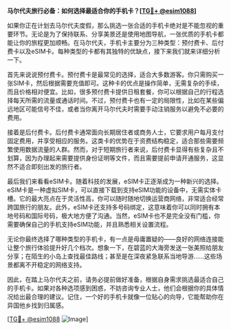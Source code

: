 **马尔代夫旅行必备：如何选择最适合你的手机卡？[[TG💪+ @esim1088](https://t.me/s/esim1088)]**

如果你正在计划去马尔代夫度假，那么挑选一张合适的手机卡绝对是不能忽视的重要环节。无论是为了保持联系、分享美景还是使用地图导航，一张优质的手机卡都能让你的旅程更加顺畅。在马尔代夫，手机卡主要分为三种类型：预付费卡、后付费卡以及eSIM卡。每种类型的卡都有其独特的优缺点，接下来我们就来详细分析一下。

首先来说说预付费卡。预付费卡是最常见的选择，适合大多数游客。你只需购买一张SIM卡，然后根据需要充值即可。这种卡的优点是操作简单，无需复杂的手续，而且价格相对便宜。比如，很多预付费卡提供日租套餐，你可以根据自己的行程选择每天所需的流量或通话时间。不过，预付费卡也有一定的局限性，比如在某些偏远地区可能信号不佳，或者当你离开马尔代夫时需要手动注销服务以避免不必要的费用。

接着是后付费卡。后付费卡通常面向长期居住者或商务人士，它要求用户每月支付固定费用，并享受相应的服务。这类卡的优势在于资费结构稳定，适合那些需要频繁使用数据流量的人群。然而，对于短期旅行者来说，后付费卡显得有些复杂且不划算，因为办理起来需要提供身份证明等文件，而且需要提前申请开通服务，这显然不适合即刻出发的旅行者。

最后我们来看看eSIM卡。随着科技的发展，eSIM卡正逐渐成为一种新兴的选择。eSIM卡是一种虚拟SIM卡，可以直接下载到支持eSIM功能的设备中，无需实体卡槽。它的最大亮点在于灵活性高，你可以随时随地切换运营商网络，非常适合经常跨国旅行的朋友。此外，eSIM卡还支持多号码绑定，这意味着你可以同时拥有本地号码和国际号码，极大地方便了沟通。当然，eSIM卡也不是完全没有门槛，你需要确保自己的手机支持eSIM功能，并且熟悉相关设置流程。

无论你最终选择了哪种类型的手机卡，有一点是毋庸置疑的——良好的网络连接能让整个旅行体验提升好几个档次。想象一下，在碧蓝的大海旁发送一张美照给朋友分享；在陌生的小岛上查找最佳路线；甚至是在深夜紧急联系当地导游……这些场景都离不开稳定的网络支持。

因此，在踏上马尔代夫之前，请务必提前做好准备，根据自身需求挑选最适合自己的手机卡。如果对各种选项感到困惑，不妨咨询专业人士，他们会根据你的具体情况给出最合理的建议。记住，一个好的手机卡就像一位贴心的向导，它能帮助你在异国他乡找到归属感。

[[TG💪+ @esim1088](https://t.me/s/esim1088) ![Image](https://i.postimg.cc/4NQfJmqS/Snipaste-2025-05-13-00-14-12.png)]